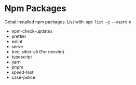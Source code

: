# Npm Packages

Gobal installed npm packages.
List with: `npm list -g --depth 0`

- npm-check-updates
- prettier
- eslint
- serve
- tree-sitter-cli (For neovim)
- typescript
- yarn
- pnpm
- speed-test
- case-police
